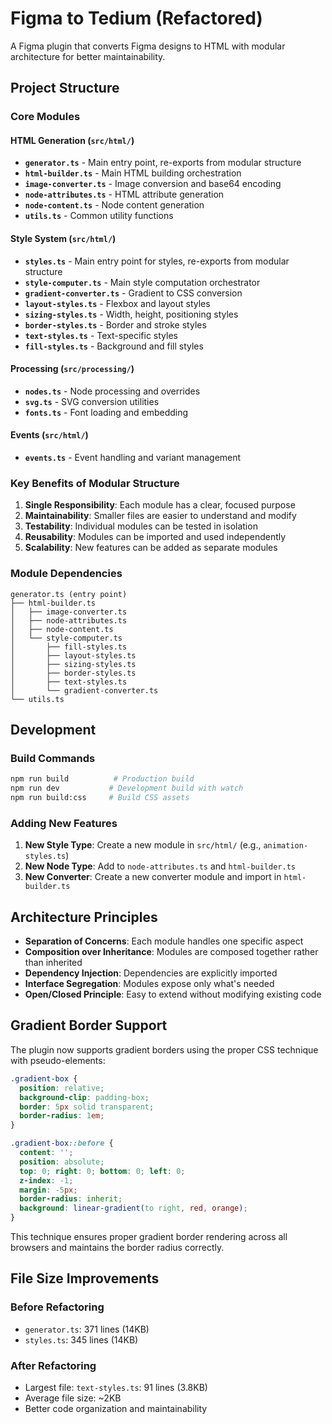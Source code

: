 # Figma to Tedium (Refactored)

A Figma plugin that converts Figma designs to HTML with modular architecture for better maintainability.

## Project Structure

### Core Modules

#### HTML Generation (`src/html/`)
- **`generator.ts`** - Main entry point, re-exports from modular structure
- **`html-builder.ts`** - Main HTML building orchestration
- **`image-converter.ts`** - Image conversion and base64 encoding
- **`node-attributes.ts`** - HTML attribute generation
- **`node-content.ts`** - Node content generation
- **`utils.ts`** - Common utility functions

#### Style System (`src/html/`)
- **`styles.ts`** - Main entry point for styles, re-exports from modular structure
- **`style-computer.ts`** - Main style computation orchestrator
- **`gradient-converter.ts`** - Gradient to CSS conversion
- **`layout-styles.ts`** - Flexbox and layout styles
- **`sizing-styles.ts`** - Width, height, positioning styles
- **`border-styles.ts`** - Border and stroke styles
- **`text-styles.ts`** - Text-specific styles
- **`fill-styles.ts`** - Background and fill styles

#### Processing (`src/processing/`)
- **`nodes.ts`** - Node processing and overrides
- **`svg.ts`** - SVG conversion utilities
- **`fonts.ts`** - Font loading and embedding

#### Events (`src/html/`)
- **`events.ts`** - Event handling and variant management

### Key Benefits of Modular Structure

1. **Single Responsibility**: Each module has a clear, focused purpose
2. **Maintainability**: Smaller files are easier to understand and modify
3. **Testability**: Individual modules can be tested in isolation
4. **Reusability**: Modules can be imported and used independently
5. **Scalability**: New features can be added as separate modules

### Module Dependencies

```
generator.ts (entry point)
├── html-builder.ts
│   ├── image-converter.ts
│   ├── node-attributes.ts
│   ├── node-content.ts
│   └── style-computer.ts
│       ├── fill-styles.ts
│       ├── layout-styles.ts
│       ├── sizing-styles.ts
│       ├── border-styles.ts
│       ├── text-styles.ts
│       └── gradient-converter.ts
└── utils.ts
```

## Development

### Build Commands
```bash
npm run build          # Production build
npm run dev           # Development build with watch
npm run build:css     # Build CSS assets
```

### Adding New Features

1. **New Style Type**: Create a new module in `src/html/` (e.g., `animation-styles.ts`)
2. **New Node Type**: Add to `node-attributes.ts` and `html-builder.ts`
3. **New Converter**: Create a new converter module and import in `html-builder.ts`

## Architecture Principles

- **Separation of Concerns**: Each module handles one specific aspect
- **Composition over Inheritance**: Modules are composed together rather than inherited
- **Dependency Injection**: Dependencies are explicitly imported
- **Interface Segregation**: Modules expose only what's needed
- **Open/Closed Principle**: Easy to extend without modifying existing code

## Gradient Border Support

The plugin now supports gradient borders using the proper CSS technique with pseudo-elements:

```css
.gradient-box {
  position: relative;
  background-clip: padding-box;
  border: 5px solid transparent;
  border-radius: 1em;
}

.gradient-box::before {
  content: '';
  position: absolute;
  top: 0; right: 0; bottom: 0; left: 0;
  z-index: -1;
  margin: -5px;
  border-radius: inherit;
  background: linear-gradient(to right, red, orange);
}
```

This technique ensures proper gradient border rendering across all browsers and maintains the border radius correctly.

## File Size Improvements

### Before Refactoring
- `generator.ts`: 371 lines (14KB)
- `styles.ts`: 345 lines (14KB)

### After Refactoring
- Largest file: `text-styles.ts`: 91 lines (3.8KB)
- Average file size: ~2KB
- Better code organization and maintainability 